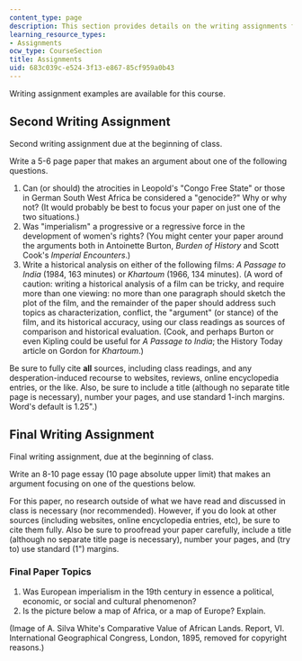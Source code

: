 ```yaml
---
content_type: page
description: This section provides details on the writing assignments for the course.
learning_resource_types:
- Assignments
ocw_type: CourseSection
title: Assignments
uid: 683c039c-e524-3f13-e867-85cf959a0b43
---
```


Writing assignment examples are available for this course.

Second Writing Assignment
-------------------------

Second writing assignment due at the beginning of class.

Write a 5-6 page paper that makes an argument about one of the following questions.

1.  Can (or should) the atrocities in Leopold's "Congo Free State" or those in German South West Africa be considered a "genocide?" Why or why not? (It would probably be best to focus your paper on just one of the two situations.)
2.  Was "imperialism" a progressive or a regressive force in the development of women's rights? (You might center your paper around the arguments both in Antoinette Burton, _Burden of History_ and Scott Cook's _Imperial Encounters_.)
3.  Write a historical analysis on either of the following films: _A Passage to India_ (1984, 163 minutes) or _Khartoum_ (1966, 134 minutes). (A word of caution: writing a historical analysis of a film can be tricky, and require more than one viewing: no more than one paragraph should sketch the plot of the film, and the remainder of the paper should address such topics as characterization, conflict, the "argument" (or stance) of the film, and its historical accuracy, using our class readings as sources of comparison and historical evaluation. (Cook, and perhaps Burton or even Kipling could be useful for _A Passage to India_; the History Today article on Gordon for _Khartoum_.)

Be sure to fully cite **all** sources, including class readings, and any desperation-induced recourse to websites, reviews, online encyclopedia entries, or the like. Also, be sure to include a title (although no separate title page is necessary), number your pages, and use standard 1-inch margins. Word's default is 1.25".)

Final Writing Assignment
------------------------

Final writing assignment, due at the beginning of class.

Write an 8-10 page essay (10 page absolute upper limit) that makes an argument focusing on one of the questions below.

For this paper, no research outside of what we have read and discussed in class is necessary (nor recommended). However, if you do look at other sources (including websites, online encyclopedia entries, etc), be sure to cite them fully. Also be sure to proofread your paper carefully, include a title (although no separate title page is necessary), number your pages, and (try to) use standard (1") margins.

### Final Paper Topics

1.  Was European imperialism in the 19th century in essence a political,  economic, or social and cultural phenomenon?
2.  Is the picture below a map of Africa, or a map of Europe? Explain.

(Image of A. Silva White's Comparative Value of African Lands. Report, VI. International Geographical Congress, London, 1895, removed for copyright reasons.)